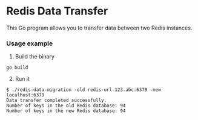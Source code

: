 # Redis Data Transfer

This Go program allows you to transfer data between two Redis instances.

### Usage example
1. Build the binary
```
go build
```

2. Run it
```
$ ./redis-data-migration -old redis-url-123.abc:6379 -new localhost:6379
Data transfer completed successfully.
Number of keys in the old Redis database: 94
Number of keys in the new Redis database: 94
```